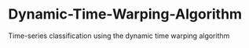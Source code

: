 # Dynamic-Time-Warping-Algorithm
Time-series classification using the dynamic time warping algorithm
